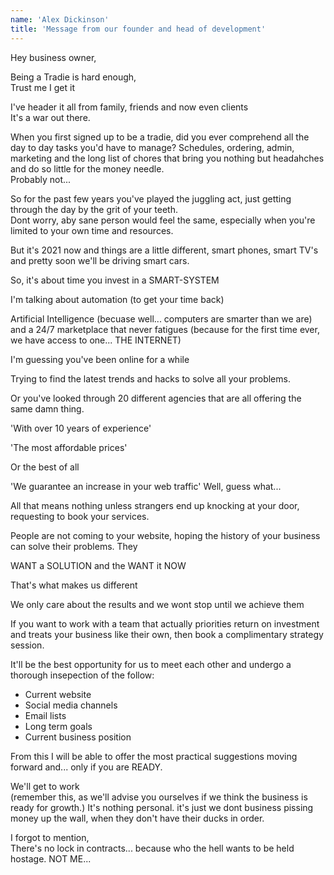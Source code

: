 ```yaml
---
name: 'Alex Dickinson'
title: 'Message from our founder and head of development'
---
```


Hey business owner,

Being a Tradie is hard enough,<br/>
Trust me I get it

I've header it all from family, friends and now even clients <br />
It's a war out there.

When you first signed up to be a tradie, did you ever comprehend all the day to day tasks you'd have to manage? Schedules, ordering, admin, marketing and the long list of chores that bring you nothing but headahches and do so little for the money needle.<br />
Probably not...

So for the past few years you've played the juggling act, just getting through the day by the grit of your teeth.<br /> Dont worry, aby sane person would feel the same, especially when you're limited to your own time and resources.

But it's 2021 now and things are a little different, smart phones, smart TV's and pretty soon we'll be driving smart cars.

So, it's about time you invest in a SMART-SYSTEM

I'm talking about automation (to get your time back)

Artificial Intelligence (becuase well... computers are smarter than we are) and a 24/7 marketplace that never fatigues (because for the first time ever, we have access to one... THE INTERNET)

I'm guessing you've been online for a while

Trying to find the latest trends and hacks to solve all your problems.

Or you've looked through 20 different agencies that are all offering the same damn thing.

'With over 10 years of experience'

'The most affordable prices'

Or the best of all

'We guarantee an increase in your web traffic' Well, guess what...

All that means nothing unless strangers end up knocking at your door, requesting to book your services.

People are not coming to your website, hoping the history of your business can solve their problems. They

WANT a SOLUTION and the WANT it NOW

That's what makes us different

We only care about the results and we wont stop until we achieve them

If you want to work with a team that actually priorities return on investment and treats your business like their own, then book a complimentary strategy session.

It'll be the best opportunity for us to meet each other and undergo a thorough insepection of the follow:

-   Current website
-   Social media channels
-   Email lists
-   Long term goals
-   Current business position

From this I will be able to offer the most practical suggestions moving forward and... only if you are READY.

We'll get to work<br />(remember this, as we'll advise you ourselves if we think the business is ready for growth.) It's nothing personal. it's just we dont business pissing money up the wall, when they don't have their ducks in order.

I forgot to mention,<br />
There's no lock in contracts... because who the hell wants to be held hostage. NOT ME...
